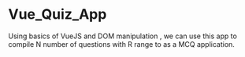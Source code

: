 # Vue_Quiz_App
Using basics of VueJS and DOM manipulation , we can use this app to compile N number of questions with R range to as a MCQ application.
